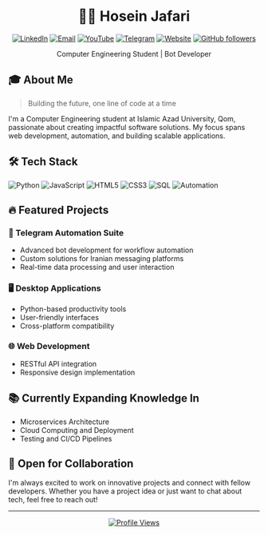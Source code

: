 <div align="center">

  
# 👨‍💻 Hosein Jafari

[![LinkedIn](https://img.shields.io/badge/LinkedIn-0077B5?style=for-the-badge&logo=linkedin&logoColor=white)](https://www.linkedin.com/in/hosein-jafari-b0a3ab288/)
[![Email](https://img.shields.io/badge/Email-D14836?style=for-the-badge&logo=gmail&logoColor=white)](mailto:hosseindev@yahoo.com)
[![YouTube](https://img.shields.io/badge/YouTube-FF0000?style=for-the-badge&logo=youtube&logoColor=white)](https://youtube.com/@h3inyt)
[![Telegram](https://img.shields.io/badge/Telegram-2CA5E0?style=for-the-badge&logo=telegram&logoColor=white)](https://t.me/TheH3iN)
[![Website](https://img.shields.io/badge/Website-000000?style=for-the-badge&logo=About.me&logoColor=white)](https://www.h3in.ir)
[![GitHub followers](https://img.shields.io/github/followers/JafariHosein?style=for-the-badge&logo=github)](https://github.com/JafariHosein)

Computer Engineering Student | Bot Developer

</div>

</div>

## 🎓 About Me

> Building the future, one line of code at a time

I'm a Computer Engineering student at Islamic Azad University, Qom, passionate about creating impactful software solutions. My focus spans web development, automation, and building scalable applications.

## 🛠️ Tech Stack

![Python](https://img.shields.io/badge/Python-3776AB?style=for-the-badge&logo=python&logoColor=white)
![JavaScript](https://img.shields.io/badge/JavaScript-F7DF1E?style=for-the-badge&logo=javascript&logoColor=black)
![HTML5](https://img.shields.io/badge/HTML5-E34F26?style=for-the-badge&logo=html5&logoColor=white)
![CSS3](https://img.shields.io/badge/CSS3-1572B6?style=for-the-badge&logo=css3&logoColor=white)
![SQL](https://img.shields.io/badge/SQL-4479A1?style=for-the-badge&logo=mysql&logoColor=white)
![Automation](https://img.shields.io/badge/Automation-FF6B6B?style=for-the-badge&logo=ansible&logoColor=white)

## 🔥 Featured Projects

### 🤖 Telegram Automation Suite
- Advanced bot development for workflow automation
- Custom solutions for Iranian messaging platforms
- Real-time data processing and user interaction

### 🖥️ Desktop Applications
- Python-based productivity tools
- User-friendly interfaces
- Cross-platform compatibility

### 🌐 Web Development
- RESTful API integration
- Responsive design implementation

## 📚 Currently Expanding Knowledge In

- Microservices Architecture
- Cloud Computing and Deployment
- Testing and CI/CD Pipelines

## 🤝 Open for Collaboration

I'm always excited to work on innovative projects and connect with fellow developers. Whether you have a project idea or just want to chat about tech, feel free to reach out!

---

<div align="center">
  
[![Profile Views](https://komarev.com/ghpvc/?username=JafariHosein&color=blueviolet&style=flat-square)](https://github.com/JafariHosein)

</div>
